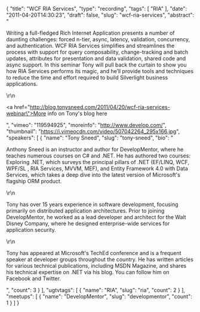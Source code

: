 {
  "title": "WCF RIA Services",
  "type": "recording",
  "tags": [
    "RIA"
  ],
  "date": "2011-04-20T14:30:23",
  "draft": false,
  "slug": "wcf-ria-services",
  "abstract": "<p>Writing a full-fledged Rich Internet Application presents a number of daunting challenges: forced n-tier, async, latency, validation, concurrency, and authentication. WCF RIA Services simplifies and streamlines the process with support for query composability, change-tracking and batch updates, attributes for presentation and data validation, shared code and async support. In this seminar Tony will pull back the curtain to show you how RIA Services performs its magic, and he&rsquo;ll provide tools and techniques to reduce the time and effort required to build Silverlight business applications.</p>\r\n<p><a href=\"http://blog.tonysneed.com/2011/04/20/wcf-ria-services-webinar\">More info on Tony's blog here</a></p>",
  "vimeo": "119594925",
  "moreinfo": "http://www.develop.com/",
  "thumbnail": "https://i.vimeocdn.com/video/507042264_295x166.jpg",
  "speakers": [
    {
      "name": "Tony Sneed",
      "slug": "tony-sneed",
      "bio": "<p>Anthony Sneed is an instructor and author for DevelopMentor, where he teaches numerous courses on C# and .NET. He has authored two courses: Exploring .NET, which surveys the principal pillars of .NET (EF/LINQ, WCF, WPF/SL , RIA Services, MVVM, MEF), and Entity Framework 4.0 with Data Services, which takes a deep dive into the latest version of Microsoft's flagship ORM product.</p>\r\n<p>Tony has over 15 years experience in software development, focusing primarily on distributed application architectures. Prior to joining DevelopMentor, he worked as a lead developer and architect for the Walt Disney Company, where he designed enterprise-wide services for application security.</p>\r\n<p>Tony has appeared at Microsoft's TechEd conference and is a frequent speaker at developer groups throughout the country. He has written articles for various technical publications, including MSDN Magazine, and shares his technical expertise on .NET via his blog. You can follow him on Facebook and Twitter.</p>",
      "count": 3
    }
  ],
  "ugtvtags": [
    {
      "name": "RIA",
      "slug": "ria",
      "count": 2
    }
  ],
  "meetups": [
    {
      "name": "DevelopMentor",
      "slug": "developmentor",
      "count": 1
    }
  ]
}